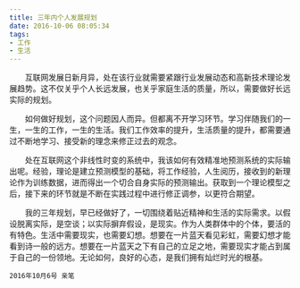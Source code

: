 ```yaml
---
title: 三年内个人发展规划
date: 2016-10-06 08:05:34
tags:
- 工作
- 生活
---
```


　　互联网发展日新月异，处在该行业就需要紧跟行业发展动态和高新技术理论发展趋势。这不仅关乎个人长远发展，也关乎家庭生活的质量，所以，需要做好长远实际的规划。

　　如何做好规划，这个问题因人而异。但都离不开学习环节。学习伴随我们的一生，一生的工作，一生的生活。我们工作效率的提升，生活质量的提升，都需要通过不断地学习、接受新的理念来修正过去的观念。

　　处在互联网这个非线性时变的系统中，我该如何有效精准地预测系统的实际输出呢。经验，理论是建立预测模型的基础，将工作经验，人生阅历，接收到的新理论作为训练数据，进而得出一个切合自身实际的预测输出。获取到一个理论模型之后，接下来的环节就是不断在实践过程中进行修正调参，以更符合期望。

<!-- more -->
　　我的三年规划，早已经做好了，一切围绕着贴近精神和生活的实际需求。以假设脱离实际，是空谈；以实际摒弃假设，是现实。作为人类群体中的个体，要活的有特色。生活中需要现实，也需要幻想。想要在一片蓝天看见彩虹，需要幻想才能看到诗一般的远方。想要在一片蓝天之下有自己的立足之地，需要现实才能占到属于自己的一份领地。无论如何，良好的心态，是我们拥有灿烂时光的根基。

`2016年10月6号 亲笔`

